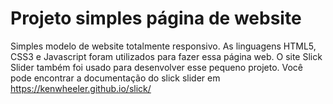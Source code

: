 # Projeto simples página de website
Simples modelo de website totalmente responsivo. As linguagens HTML5, CSS3 e Javascript foram utilizados para fazer essa página web. O site Slick Slider também foi usado para desenvolver esse pequeno projeto. Você pode encontrar a documentação do slick slider em https://kenwheeler.github.io/slick/
